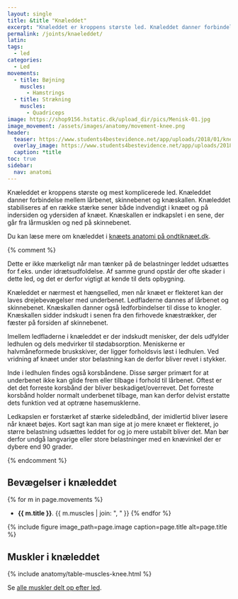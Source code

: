 ```yaml
---
layout: single
title: &title "Knæleddet"
excerpt: "Knæleddet er kroppens største led. Knæleddet danner forbindelse mellem lårbenet, skinnebenet og knæskallen. Knæleddet stabiliseres af en række stærke sener og ligamenter både indvendigt i knæet og på indersiden og ydersiden af knæet. Knæskallen er indkapslet i patella-senen, der går fra lårmusklen og ned på skinnebenet."
permalink: /joints/knaeleddet/
latin:
tags:
  - led
categories:
  - Led
movements:
  - title: Bøjning
    muscles:
      - Hamstrings
  - title: Strækning
    muscles:
      - Quadriceps
image: https://shop9156.hstatic.dk/upload_dir/pics/Menisk-01.jpg
image_movement: /assets/images/anatomy/movement-knee.png
header:
  teaser: https://www.students4bestevidence.net/app/uploads/2018/01/knee-2253047_1920.jpg
  overlay_image: https://www.students4bestevidence.net/app/uploads/2018/01/knee-2253047_1920.jpg
  caption: *title
toc: true
sidebar:
  nav: anatomi
---
```


Knæleddet er kroppens største og mest komplicerede led. Knæleddet danner forbindelse mellem lårbenet, skinnebenet og knæskallen. Knæleddet stabiliseres af en række stærke sener både indvendigt i knæet og på indersiden og ydersiden af knæet. Knæskallen er indkapslet i en sene, der går fra lårmusklen og ned på skinnebenet.

Du kan læse mere om knæleddet i [knæets anatomi på ondtiknæet.dk](https://ondtiknaet.dk/knaeets-anatomi/).

{% comment %}

Dette er ikke mærkeligt når man tænker på de belastninger leddet udsættes for f.eks. under idrætsudfoldelse. Af samme grund opstår der ofte skader i dette led, og det er derfor vigtigt at kende til dets opbygning.

Knæleddet er nærmest et hængselled, men når knæet er flekteret kan der laves drejebevægelser med underbenet. Ledfladerne dannes af lårbenet og skinnebenet. Knæskallen danner også ledforbindelser til disse to knogler. Knæskallen sidder indskudt i senen fra den firhovede knæstrækker, der fæster på forsiden af skinnebenet.

Imellem ledfladerne i knæleddet er der indskudt menisker, der dels udfylder ledhulen og dels medvirker til stødabsorption. Meniskerne er halvmåneformede bruskskiver, der ligger forholdsvis løst i ledhulen. Ved vridning af knæet under stor belastning kan de derfor bliver revet i stykker.

Inde i ledhulen findes også korsbåndene. Disse sørger primært for at underbenet ikke kan glide frem eller tilbage i forhold til lårbenet. Oftest er det det forreste korsbånd der bliver beskadiget/overrevet. Det forreste korsbånd holder normalt underbenet tilbage, man kan derfor delvist erstatte dets funktion ved at optræne hasemusklerne.

Ledkapslen er forstærket af stærke sideledbånd, der imidlertid bliver løsere når knæet bøjes. Kort sagt kan man sige at jo mere knæet er flekteret, jo større belastning udsættes leddet for og jo mere ustabilt bliver det. Man bør derfor undgå langvarige eller store belastninger med en knævinkel der er dybere end 90 grader.

{% endcomment %}

## Bevægelser i knæleddet

{% for m in page.movements %}
- **{{ m.title }}**.
  {{ m.muscles | join: ", " }}
{% endfor %}

{% include figure image_path=page.image caption=page.title alt=page.title %}

## Muskler i knæleddet

{% include anatomy/table-muscles-knee.html %}

Se [alle muskler delt op efter led](/led/).
